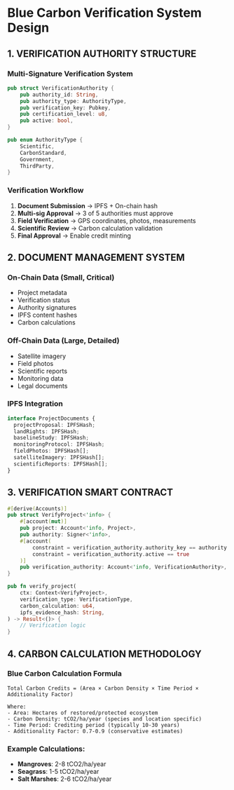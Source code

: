 # Blue Carbon Verification System Design

## 1. VERIFICATION AUTHORITY STRUCTURE

### Multi-Signature Verification System
```rust
pub struct VerificationAuthority {
    pub authority_id: String,
    pub authority_type: AuthorityType,
    pub verification_key: Pubkey,
    pub certification_level: u8,
    pub active: bool,
}

pub enum AuthorityType {
    Scientific,
    CarbonStandard,
    Government,
    ThirdParty,
}
```

### Verification Workflow
1. **Document Submission** → IPFS + On-chain hash
2. **Multi-sig Approval** → 3 of 5 authorities must approve
3. **Field Verification** → GPS coordinates, photos, measurements
4. **Scientific Review** → Carbon calculation validation
5. **Final Approval** → Enable credit minting

## 2. DOCUMENT MANAGEMENT SYSTEM

### On-Chain Data (Small, Critical)
- Project metadata
- Verification status
- Authority signatures
- IPFS content hashes
- Carbon calculations

### Off-Chain Data (Large, Detailed)
- Satellite imagery
- Field photos
- Scientific reports
- Monitoring data
- Legal documents

### IPFS Integration
```typescript
interface ProjectDocuments {
  projectProposal: IPFSHash;
  landRights: IPFSHash;
  baselineStudy: IPFSHash;
  monitoringProtocol: IPFSHash;
  fieldPhotos: IPFSHash[];
  satelliteImagery: IPFSHash[];
  scientificReports: IPFSHash[];
}
```

## 3. VERIFICATION SMART CONTRACT

```rust
#[derive(Accounts)]
pub struct VerifyProject<'info> {
    #[account(mut)]
    pub project: Account<'info, Project>,
    pub authority: Signer<'info>,
    #[account(
        constraint = verification_authority.authority_key == authority.key(),
        constraint = verification_authority.active == true
    )]
    pub verification_authority: Account<'info, VerificationAuthority>,
}

pub fn verify_project(
    ctx: Context<VerifyProject>,
    verification_type: VerificationType,
    carbon_calculation: u64,
    ipfs_evidence_hash: String,
) -> Result<()> {
    // Verification logic
}
```

## 4. CARBON CALCULATION METHODOLOGY

### Blue Carbon Calculation Formula
```
Total Carbon Credits = (Area × Carbon Density × Time Period × Additionality Factor)

Where:
- Area: Hectares of restored/protected ecosystem
- Carbon Density: tCO2/ha/year (species and location specific)
- Time Period: Crediting period (typically 10-30 years)
- Additionality Factor: 0.7-0.9 (conservative estimates)
```

### Example Calculations:
- **Mangroves**: 2-8 tCO2/ha/year
- **Seagrass**: 1-5 tCO2/ha/year  
- **Salt Marshes**: 2-6 tCO2/ha/year